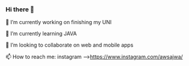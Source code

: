### Hi there 👋

🔭 I’m currently working on finishing my UNI

🌱 I’m currently learning JAVA

👯 I’m looking to collaborate on web and mobile apps

📫 How to reach me: instagram -->https://www.instagram.com/awsajwa/



<!--
**awsabu/awsabu** is a ✨ _special_ ✨ repository because its `README.md` (this file) appears on your GitHub profile.

Here are some ideas to get you started:

- 🔭 I’m currently working on ...
- 🌱 I’m currently learning ...
- 👯 I’m looking to collaborate on ...
- 🤔 I’m looking for help with ...
- 💬 Ask me about ...
- 📫 How to reach me: ...
- 😄 Pronouns: ...
- ⚡ Fun fact: ...
-->
